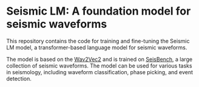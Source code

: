 # Seismic LM: A foundation model for seismic waveforms


This repository contains the code for training and fine-tuning the Seismic LM model, a transformer-based language model for seismic waveforms.

The model is based on the [Wav2Vec2](https://arxiv.org/abs/2006.11477) and is trained on [SeisBench](https://github.com/seisbench/seisbench), a large collection of seismic waveforms. The model can be used for various tasks in seismology, including waveform classification, phase picking, and event detection.
